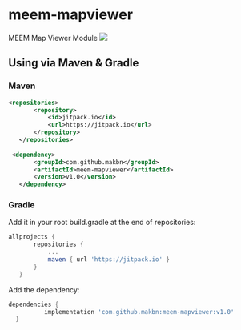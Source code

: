 # meem-mapviewer
MEEM Map Viewer  Module
[![](https://jitpack.io/v/makbn/meem-mapviewer.svg)](https://jitpack.io/#makbn/meem-mapviewer)

## Using via Maven & Gradle

### Maven 
 
 ```xml
 <repositories>
		<repository>
		    <id>jitpack.io</id>
		    <url>https://jitpack.io</url>
		</repository>
	</repositories>
  
  <dependency>
	    <groupId>com.github.makbn</groupId>
	    <artifactId>meem-mapviewer</artifactId>
	    <version>v1.0</version>
	</dependency>
  ```
  
  ### Gradle
 
 Add it in your root build.gradle at the end of repositories:
 
 ```gradle
 allprojects {
		repositories {
			...
			maven { url 'https://jitpack.io' }
		}
	}
  ```
  
  Add the dependency:
  
  ```gradle
  dependencies {
	        implementation 'com.github.makbn:meem-mapviewer:v1.0'
	}
```
  
  
